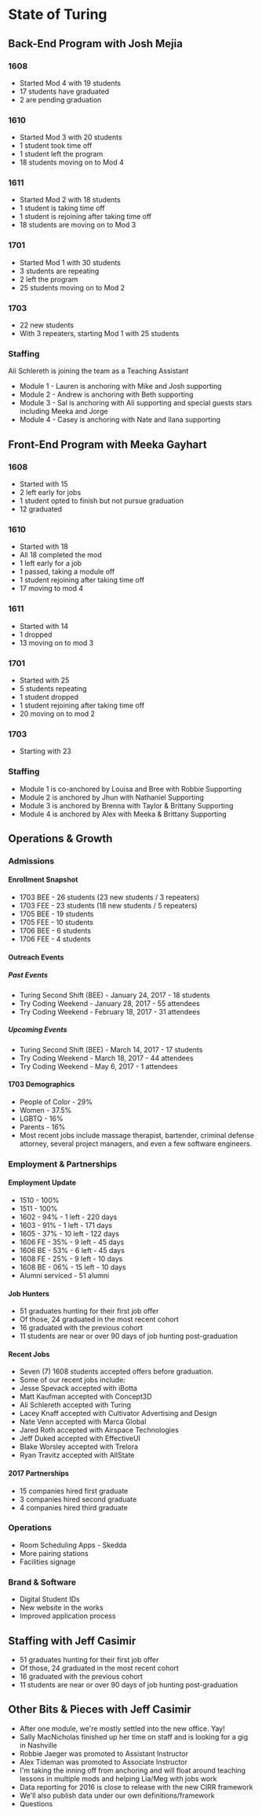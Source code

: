 # State of Turing

## Back-End Program with Josh Mejia

### 1608

* Started Mod 4 with 19 students
* 17 students have graduated
* 2 are pending graduation

### 1610

* Started Mod 3 with 20 students
* 1 student took time off
* 1 student left the program
* 18 students moving on to Mod 4

### 1611

* Started Mod 2 with 18 students
* 1 student is taking time off
* 1 student is rejoining after taking time off
* 18 students are moving on to Mod 3

### 1701

* Started Mod 1 with 30 students
* 3 students are repeating
* 2 left the program
* 25 students moving on to Mod 2

### 1703

* 22 new students
* With 3 repeaters, starting Mod 1 with 25 students

### Staffing

Ali Schlereth is joining the team as a Teaching Assistant

* Module 1 - Lauren is anchoring with Mike and Josh supporting
* Module 2 - Andrew is anchoring with Beth supporting
* Module 3 - Sal is anchoring with Ali supporting and special guests stars including Meeka and Jorge
* Module 4 - Casey is anchoring with Nate and Ilana supporting

## Front-End Program with Meeka Gayhart

### 1608

- Started with 15
- 2 left early for jobs
- 1 student opted to finish but not pursue graduation
- 12 graduated

### 1610

- Started with 18
- All 18 completed the mod
- 1 left early for a job
- 1 passed, taking a module off
- 1 student rejoining after taking time off
- 17 moving to mod 4

### 1611

- Started with 14
- 1 dropped
- 13 moving on to mod 3

### 1701

- Started with 25
- 5 students repeating
- 1 student dropped
- 1 student rejoining after taking time off
- 20 moving on to mod 2

### 1703

- Starting with 23

### Staffing

- Module 1 is co-anchored by Louisa and Bree with Robbie Supporting
- Module 2 is anchored by Jhun with Nathaniel Supporting
- Module 3 is anchored by Brenna with Taylor & Brittany Supporting
- Module 4 is anchored by Alex with Meeka & Brittany Supporting

## Operations & Growth

### Admissions

#### Enrollment Snapshot

* 1703 BEE - 26 students (23 new students / 3 repeaters)
* 1703 FEE - 23 students (18 new students / 5 repeaters)
* 1705 BEE - 19 students
* 1705 FEE - 10 students
* 1706 BEE - 6 students
* 1706 FEE - 4 students

#### Outreach Events

##### Past Events

* Turing Second Shift (BEE) - January 24, 2017 - 18 students
* Try Coding Weekend        - January 28, 2017   - 55 attendees
* Try Coding Weekend        - February 18, 2017  - 31 attendees

##### Upcoming Events

* Turing Second Shift (BEE) - March 14, 2017   - 17 students
* Try Coding Weekend        - March 18, 2017   - 44 attendees
* Try Coding Weekend        - May 6, 2017      - 1 attendees

#### 1703 Demographics

 * People of Color - 29%
 * Women           - 37.5%
 * LGBTQ           - 16%
 * Parents         - 16%
 * Most recent jobs include massage therapist, bartender, criminal defense attorney, several project managers, and even a few software engineers.

### Employment & Partnerships

#### Employment Update

* 1510 - 100%
* 1511 - 100%
* 1602 - 94%    - 1 left  - 220 days
* 1603 - 91%    - 1 left  - 171 days
* 1605 - 37%    - 10 left - 122 days
* 1606 FE - 35% - 9 left  - 45 days
* 1606 BE - 53% - 6 left  - 45 days
* 1608 FE - 25% - 9 left  - 10 days
* 1608 BE - 06% - 15 left - 10 days
* Alumni serviced - 51 alumni

#### Job Hunters

* 51 graduates hunting for their first job offer
* Of those, 24 graduated in the most recent cohort
* 16 graduated with the previous cohort
* 11 students are near or over 90 days of job hunting post-graduation

#### Recent Jobs

* Seven (7) 1608 students accepted offers before graduation.
* Some of our recent jobs include:
* Jesse Spevack accepted with iBotta
* Matt Kaufman accepted with Concept3D
* Ali Schlereth accepted with Turing
* Lacey Knaff accepted with Cultivator Advertising and Design
* Nate Venn accepted with Marca Global
* Jared Roth accepted with Airspace Technologies
* Jeff Duked accepted with EffectiveUI
* Blake Worsley accepted with Trelora
* Ryan Travitz accepted with AllState

#### 2017 Partnerships

* 15 companies hired first graduate
* 3 companies hired second graduate
* 4 companies hired third graduate

### Operations

* Room Scheduling Apps - Skedda
* More pairing stations
* Facilities signage

### Brand & Software

* Digital Student IDs
* New website in the works
* Improved application process

## Staffing with Jeff Casimir

* 51 graduates hunting for their first job offer
* Of those, 24 graduated in the most recent cohort
* 16 graduated with the previous cohort
* 11 students are near or over 90 days of job hunting post-graduation

## Other Bits & Pieces with Jeff Casimir

* After one module, we're mostly settled into the new office. Yay!
* Sally MacNicholas finished up her time on staff and is looking for a gig in Nashville
* Robbie Jaeger was promoted to Assistant Instructor
* Alex Tideman was promoted to Associate Instructor
* I'm taking the inning off from anchoring and will float around teaching lessons in multiple mods and helping Lia/Meg with jobs work
* Data reporting for 2016 is close to release with the new CIRR framework
* We'll also publish data under our own definitions/framework
* Questions
